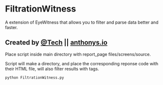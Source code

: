 # FiltrationWitness
A extension of EyeWitness that allows you to filter and parse data better and faster.

Created by [@Tech](https://twitter.com/Tech) || [anthonys.io](http://anthonys.io)
----------------
Place script inside main directory with report_page files/screens/source.

Script will make a directory, and place the corresponding reponse code with their HTML file, will also filter results with tags.

  `python FiltrationWitness.py`






